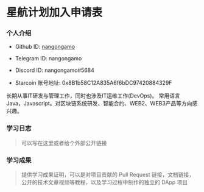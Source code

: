 

# 星航计划加入申请表


### 个人介绍

* Github ID: [nangongamo](https://github.com/nangongamo)

* Telegram ID: nangongamo

* Discord ID: nangongamo#5684

* Starcoin 账号地址: 0x8B1b58C12A835A6f6bDC97420884329F


长期从事IT研发与管理工作，同时也涉及IT运维工作(DevOps)。
常用语言 Java，Javascript。对区块链系统研发、智能合约、WEB2、WEB3产品等方向感兴趣。


### 学习日志

> 可以写在这里或者给个外部公开链接

### 学习成果

> 提供学习成果证明，可以是对项目贡献的 Pull Request 链接，文档链接，公开的技术文章视频等教程，以及学习过程中制作的独立的 DApp 项目





